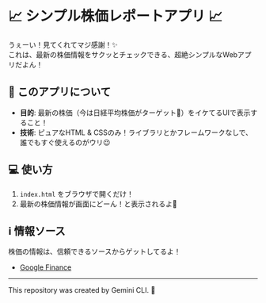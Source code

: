 # 📈 シンプル株価レポートアプリ 📈

うぇーい！見てくれてマジ感謝！✨  
これは、最新の株価情報をサクッとチェックできる、超絶シンプルなWebアプリだよん！

## 🌸 このアプリについて

- **目的**: 最新の株価（今は日経平均株価がターゲット🎯）をイケてるUIで表示すること！
- **技術**: ピュアなHTML & CSSのみ！ライブラリとかフレームワークなしで、誰でもすぐ使えるのがウリ😉

## 💻 使い方

1.  `index.html` をブラウザで開くだけ！
2.  最新の株価情報が画面にどーん！と表示されるよ🎉

## ℹ️ 情報ソース

株価の情報は、信頼できるソースからゲットしてるよ！

- [Google Finance](https://www.google.com/finance/quote/NI225:INDEXNIKKEI)

---

This repository was created by Gemini CLI. 🤖